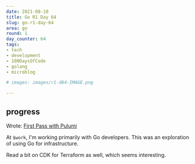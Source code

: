 ```yaml
---
date: 2021-08-10
title: Go R1 Day 64
slug: go-r1-day-64
area: go
round: 1
day_counter: 64
tags:
- tech
- development
- 100DaysOfCode
- golang
- microblog

# images: images/r1-d64-IMAGE.png

---
```


## progress

Wrote: [First Pass with Pulumi](2021-08-10-first-pass-with-pulumi.md)

At `$work`, I'm working primarily with Go developers.
This was an exploration of using Go for infrastructure.

Read a bit on CDK for Terraform as well, which seems interesting.
